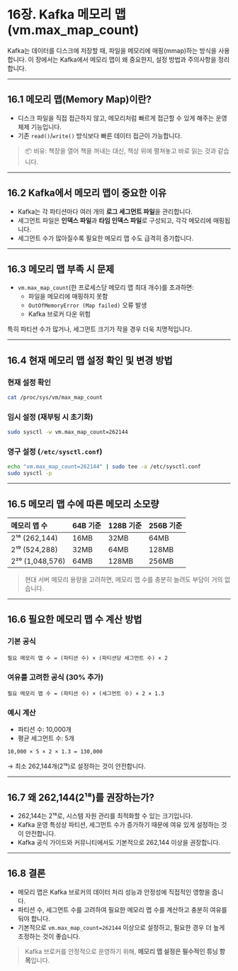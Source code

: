 # 16장. Kafka 메모리 맵(vm.max_map_count)

Kafka는 데이터를 디스크에 저장할 때, 파일을 메모리에 매핑(mmap)하는 방식을 사용합니다. 이 장에서는 Kafka에서 메모리 맵이 왜 중요한지, 설정 방법과 주의사항을 정리합니다.

---

## 16.1 메모리 맵(Memory Map)이란?

- 디스크 파일을 직접 접근하지 않고, 메모리처럼 빠르게 접근할 수 있게 해주는 운영체제 기능입니다.
- 기존 `read()`/`write()` 방식보다 빠른 데이터 접근이 가능합니다.

> 📦 비유: 책장을 열어 책을 꺼내는 대신, 책상 위에 펼쳐놓고 바로 읽는 것과 같습니다.

---

## 16.2 Kafka에서 메모리 맵이 중요한 이유

- Kafka는 각 파티션마다 여러 개의 **로그 세그먼트 파일**을 관리합니다.
- 세그먼트 파일은 **인덱스 파일**과 **타임 인덱스 파일**로 구성되고, 각각 메모리에 매핑됩니다.
- 세그먼트 수가 많아질수록 필요한 메모리 맵 수도 급격히 증가합니다.

---

## 16.3 메모리 맵 부족 시 문제

- `vm.max_map_count`(한 프로세스당 메모리 맵 최대 개수)를 초과하면:
    - 파일을 메모리에 매핑하지 못함
    - `OutOfMemoryError (Map failed)` 오류 발생
    - Kafka 브로커 다운 위험

특히 파티션 수가 많거나, 세그먼트 크기가 작을 경우 더욱 치명적입니다.

---

## 16.4 현재 메모리 맵 설정 확인 및 변경 방법

### 현재 설정 확인
```bash
cat /proc/sys/vm/max_map_count
```

### 임시 설정 (재부팅 시 초기화)
```bash
sudo sysctl -w vm.max_map_count=262144
```

### 영구 설정 (`/etc/sysctl.conf`)
```bash
echo "vm.max_map_count=262144" | sudo tee -a /etc/sysctl.conf
sudo sysctl -p
```

---

## 16.5 메모리 맵 수에 따른 메모리 소모량

| 메모리 맵 수 | 64B 기준 | 128B 기준 | 256B 기준 |
|:---|:---|:---|:---|
| 2¹⁸ (262,144) | 16MB | 32MB | 64MB |
| 2¹⁹ (524,288) | 32MB | 64MB | 128MB |
| 2²⁰ (1,048,576) | 64MB | 128MB | 256MB |

> 현대 서버 메모리 용량을 고려하면, 메모리 맵 수를 충분히 늘려도 부담이 거의 없습니다.

---

## 16.6 필요한 메모리 맵 수 계산 방법

### 기본 공식
```
필요 메모리 맵 수 = (파티션 수) × (파티션당 세그먼트 수) × 2
```

### 여유를 고려한 공식 (30% 추가)
```
필요 메모리 맵 수 = (파티션 수) × (세그먼트 수) × 2 × 1.3
```

### 예시 계산
- 파티션 수: 10,000개
- 평균 세그먼트 수: 5개

```bash
10,000 × 5 × 2 × 1.3 = 130,000
```

→ 최소 262,144개(2¹⁸)로 설정하는 것이 안전합니다.

---

## 16.7 왜 262,144(2¹⁸)를 권장하는가?

- 262,144는 2¹⁸로, 시스템 자원 관리를 최적화할 수 있는 크기입니다.
- Kafka 운영 특성상 파티션, 세그먼트 수가 증가하기 때문에 여유 있게 설정하는 것이 안전합니다.
- Kafka 공식 가이드와 커뮤니티에서도 기본적으로 262,144 이상을 권장합니다.

---

## 16.8 결론

- 메모리 맵은 Kafka 브로커의 데이터 처리 성능과 안정성에 직접적인 영향을 줍니다.
- 파티션 수, 세그먼트 수를 고려하여 필요한 메모리 맵 수를 계산하고 충분히 여유를 둬야 합니다.
- 기본적으로 `vm.max_map_count=262144` 이상으로 설정하고, 필요한 경우 더 높게 조정하는 것이 좋습니다.

> Kafka 브로커를 안정적으로 운영하기 위해, **메모리 맵 설정은 필수적인 튜닝 항목**입니다.